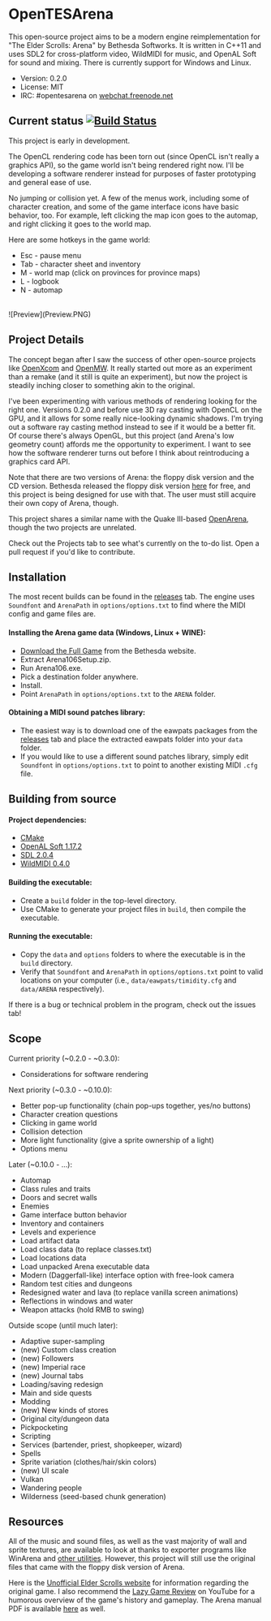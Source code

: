 # OpenTESArena

This open-source project aims to be a modern engine reimplementation for "The Elder Scrolls: Arena" by Bethesda Softworks. It is written in C++11 and uses SDL2 for cross-platform video, WildMIDI for music, and OpenAL Soft for sound and mixing. There is currently support for Windows and Linux.

- Version: 0.2.0
- License: MIT
- IRC: #opentesarena on [webchat.freenode.net](https://webchat.freenode.net/)

## Current status [![Build Status](https://travis-ci.org/afritz1/OpenTESArena.svg?branch=master)](https://travis-ci.org/afritz1/OpenTESArena)

This project is early in development.

The OpenCL rendering code has been torn out (since OpenCL isn't really a graphics API), so the game world isn't being rendered right now. I'll be developing a software renderer instead for purposes of faster prototyping and general ease of use.

No jumping or collision yet. A few of the menus work, including some of character creation, and some of the game interface icons have basic behavior, too. For example, left clicking the map icon goes to the automap, and right clicking it goes to the world map.

Here are some hotkeys in the game world:
- Esc - pause menu
- Tab - character sheet and inventory
- M - world map (click on provinces for province maps)
- L - logbook
- N - automap

<br/>
![Preview](Preview.PNG)
<br/>

## Project Details

The concept began after I saw the success of other open-source projects like [OpenXcom](http://openxcom.org/) and [OpenMW](http://openmw.org/en/). It really started out more as an experiment than a remake (and it still is quite an experiment), but now the project is steadily inching closer to something akin to the original.

I've been experimenting with various methods of rendering looking for the right one. Versions 0.2.0 and before use 3D ray casting with OpenCL on the GPU, and it allows for some really nice-looking dynamic shadows. I'm trying out a software ray casting method instead to see if it would be a better fit. Of course there's always OpenGL, but this project (and Arena's low geometry count) affords me the opportunity to experiment. I want to see how the software renderer turns out before I think about reintroducing a graphics card API.

Note that there are two versions of Arena: the floppy disk version and the CD version. Bethesda released the floppy disk version  [here](http://www.elderscrolls.com/arena/) for free, and this project is being designed for use with that. The user must still acquire their own copy of Arena, though.

This project shares a similar name with the Quake III-based [OpenArena](https://github.com/OpenArena), though the two projects are unrelated.

Check out the Projects tab to see what's currently on the to-do list. Open a pull request if you'd like to contribute.

## Installation

The most recent builds can be found in the [releases](https://github.com/afritz1/OpenTESArena/releases) tab. The engine uses `Soundfont` and `ArenaPath` in `options/options.txt` to find where the MIDI config and game files are.

#### Installing the Arena game data (Windows, Linux + WINE):
- [Download the Full Game](http://static.elderscrolls.com/elderscrolls.com/assets/files/tes/extras/Arena106Setup.zip) from the Bethesda website.
- Extract Arena106Setup.zip.
- Run Arena106.exe.
- Pick a destination folder anywhere.
- Install.
- Point `ArenaPath` in `options/options.txt` to the `ARENA` folder.

#### Obtaining a MIDI sound patches library:
- The easiest way is to download one of the eawpats packages from the [releases](https://github.com/afritz1/OpenTESArena/releases) tab and place the extracted eawpats folder into your `data` folder.
- If you would like to use a different sound patches library, simply edit `Soundfont` in `options/options.txt` to point to another existing MIDI `.cfg` file.

## Building from source

#### Project dependencies:
- [CMake](https://cmake.org/download/)
- [OpenAL Soft 1.17.2](http://kcat.strangesoft.net/openal.html#download)
- [SDL 2.0.4](https://www.libsdl.org/download-2.0.php)
- [WildMIDI 0.4.0](https://github.com/Mindwerks/wildmidi/releases)

#### Building the executable:
- Create a `build` folder in the top-level directory.
- Use CMake to generate your project files in `build`, then compile the executable.

#### Running the executable:
- Copy the `data` and `options` folders to where the executable is in the `build` directory.
- Verify that `Soundfont` and `ArenaPath` in `options/options.txt` point to valid locations on your computer (i.e., `data/eawpats/timidity.cfg` and `data/ARENA` respectively).

If there is a bug or technical problem in the program, check out the issues tab!

## Scope

Current priority (~0.2.0 - ~0.3.0):
- Considerations for software rendering

Next priority (~0.3.0 - ~0.10.0):
- Better pop-up functionality (chain pop-ups together, yes/no buttons)
- Character creation questions
- Clicking in game world
- Collision detection
- More light functionality (give a sprite ownership of a light)
- Options menu

Later (~0.10.0 - ...):
- Automap
- Class rules and traits
- Doors and secret walls
- Enemies
- Game interface button behavior
- Inventory and containers
- Levels and experience
- Load artifact data
- Load class data (to replace classes.txt)
- Load locations data
- Load unpacked Arena executable data
- Modern (Daggerfall-like) interface option with free-look camera
- Random test cities and dungeons
- Redesigned water and lava (to replace vanilla screen animations)
- Reflections in windows and water
- Weapon attacks (hold RMB to swing)

Outside scope (until much later):
- Adaptive super-sampling
- (new) Custom class creation
- (new) Followers
- (new) Imperial race
- (new) Journal tabs
- Loading/saving redesign
- Main and side quests
- Modding
- (new) New kinds of stores
- Original city/dungeon data
- Pickpocketing
- Scripting
- Services (bartender, priest, shopkeeper, wizard)
- Spells
- Sprite variation (clothes/hair/skin colors)
- (new) UI scale
- Vulkan
- Wandering people
- Wilderness (seed-based chunk generation)

## Resources

All of the music and sound files, as well as the vast majority of wall and sprite textures, are available to look at thanks to exporter programs like WinArena and [other utilities](http://www.uesp.net/wiki/Arena:Files#Misc_Utilities). However, this project will still use the original files that came with the floppy disk version of Arena.

Here is the [Unofficial Elder Scrolls website](http://www.uesp.net/wiki/Arena:Arena) for information regarding the original game. I also recommend the [Lazy Game Review](https://www.youtube.com/watch?v=5MW5SxKMrtE) on YouTube for a humorous overview of the game's history and gameplay. The Arena manual PDF is available [here](http://www.uesp.net/wiki/Arena:Files#Official_Patches_and_Utilities) as well.

